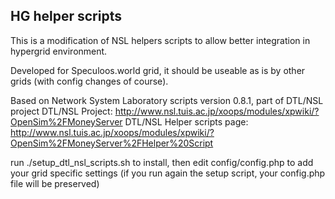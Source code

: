 HG helper scripts
-----------------

This is a modification of NSL helpers scripts to allow better integration in
hypergrid environment.

Developed for Speculoos.world grid, it should be useable as is by other grids
(with config changes of course).

Based on Network System Laboratory scripts version 0.8.1, part of DTL/NSL project
DTL/NSL Project:
  http://www.nsl.tuis.ac.jp/xoops/modules/xpwiki/?OpenSim%2FMoneyServer
DTL/NSL Helper scripts page:
  http://www.nsl.tuis.ac.jp/xoops/modules/xpwiki/?OpenSim%2FMoneyServer%2FHelper%20Script

run
  ./setup_dtl_nsl_scripts.sh
to install, then edit config/config.php to add your grid specific settings
(if you run again the setup script, your config.php file will be preserved)
